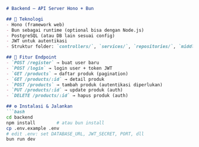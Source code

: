 

```markdown
# Backend – API Server Hono + Bun

## 🧰 Teknologi  
- Hono (framework web)  
- Bun sebagai runtime (optional bisa dengan Node.js)  
- PostgreSQL (atau DB lain sesuai config)  
- JWT untuk autentikasi  
- Struktur folder: `controllers/`, `services/`, `repositories/`, `middlewares/`, `infrastructure/database/`

## 🔖 Fitur Endpoint  
- `POST /register` → buat user baru  
- `POST /login` → login user + token JWT  
- `GET /products` → daftar produk (pagination)  
- `GET /products/:id` → detail produk  
- `POST /products` → tambah produk (autentikasi diperlukan)  
- `PUT /products/:id` → update produk (auth)  
- `DELETE /products/:id` → hapus produk (auth)  

## ⚙️ Instalasi & Jalankan  
```bash
cd backend
npm install        # atau bun install
cp .env.example .env
# edit .env: set DATABASE_URL, JWT_SECRET, PORT, dll
bun run dev

